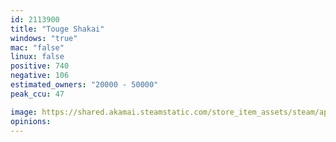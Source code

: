 ```yaml
---
id: 2113900
title: "Touge Shakai"
windows: "true"
mac: "false"
linux: false
positive: 740
negative: 106
estimated_owners: "20000 - 50000"
peak_ccu: 47

image: https://shared.akamai.steamstatic.com/store_item_assets/steam/apps/2113900/header.jpg?t=1715625623
opinions:
---
```

